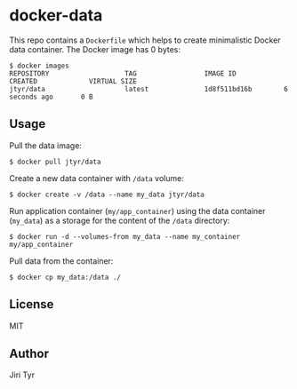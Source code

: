 docker-data
===========

This repo contains a `Dockerfile` which helps to create minimalistic
Docker data container. The Docker image has 0 bytes:

```
$ docker images
REPOSITORY                   TAG                 IMAGE ID            CREATED             VIRTUAL SIZE
jtyr/data                    latest              1d8f511bd16b        6 seconds ago       0 B
```


Usage
-----

Pull the data image:

```
$ docker pull jtyr/data
```

Create a new data container with `/data` volume:

```
$ docker create -v /data --name my_data jtyr/data
```

Run application container (`my/app_container`) using the data container
(`my_data`) as a storage for the content of the `/data` directory:

```
$ docker run -d --volumes-from my_data --name my_container my/app_container
```

Pull data from the container:

```
$ docker cp my_data:/data ./
```


License
-------

MIT


Author
------

Jiri Tyr
